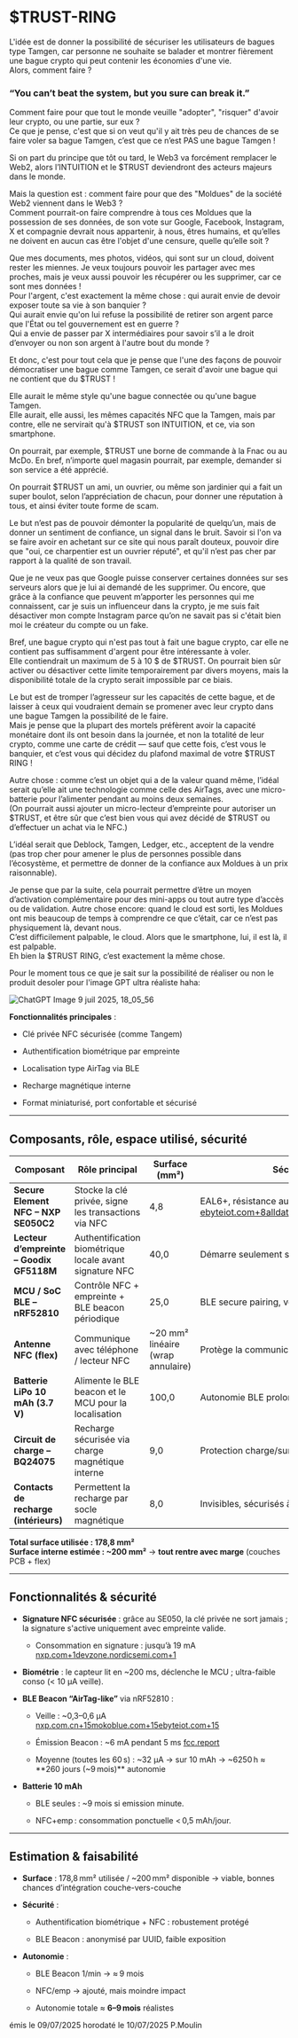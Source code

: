 # $TRUST-RING


L'idée est de donner la possibilité de sécuriser les utilisateurs de bagues type Tamgen, car personne ne souhaite se balader et montrer fièrement une bague crypto qui peut contenir les économies d'une vie.  
Alors, comment faire ?

### “You can’t beat the system, but you sure can break it.”

Comment faire pour que tout le monde veuille "adopter", "risquer" d'avoir leur crypto, ou une partie, sur eux ?  
Ce que je pense, c'est que si on veut qu'il y ait très peu de chances de se faire voler sa bague Tamgen, c’est que ce n’est PAS une bague Tamgen !

Si on part du principe que tôt ou tard, le Web3 va forcément remplacer le Web2, alors l’INTUITION et le $TRUST deviendront des acteurs majeurs dans le monde. 

Mais la question est : comment faire pour que des "Moldues" de la société Web2 viennent dans le Web3 ?  
Comment pourrait-on faire comprendre à tous ces Moldues que la possession de ses données, de son vote sur Google, Facebook, Instagram, X et compagnie devrait nous appartenir, à nous, êtres humains, et qu’elles ne doivent en aucun cas être l'objet d'une censure, quelle qu’elle soit ?

Que mes documents, mes photos, vidéos, qui sont sur un cloud, doivent rester les miennes. Je veux toujours pouvoir les partager avec mes proches, mais je veux aussi pouvoir les récupérer ou les supprimer, car ce sont mes données !  
Pour l'argent, c'est exactement la même chose : qui aurait envie de devoir exposer toute sa vie à son banquier ?  
Qui aurait envie qu'on lui refuse la possibilité de retirer son argent parce que l'État ou tel gouvernement est en guerre ?  
Qui a envie de passer par X intermédiaires pour savoir s’il a le droit d’envoyer ou non son argent à l'autre bout du monde ?

Et donc, c'est pour tout cela que je pense que l'une des façons de pouvoir démocratiser une bague comme Tamgen, ce serait d'avoir une bague qui ne contient que du $TRUST !

Elle aurait le même style qu'une bague connectée ou qu'une bague Tamgen.  
Elle aurait, elle aussi, les mêmes capacités NFC que la Tamgen, mais par contre, elle ne servirait qu'à $TRUST son INTUITION, et ce, via son smartphone. 

On pourrait, par exemple, $TRUST une borne de commande à la Fnac ou au McDo. En bref, n’importe quel magasin pourrait, par exemple, demander si son service a été apprécié. 

On pourrait $TRUST un ami, un ouvrier, ou même son jardinier qui a fait un super boulot, selon l’appréciation de chacun, pour donner une réputation à tous, et ainsi éviter toute forme de scam.

Le but n’est pas de pouvoir démonter la popularité de quelqu’un, mais de donner un sentiment de confiance, un signal dans le bruit.
Savoir si l'on va se faire avoir en achetant sur ce site qui nous paraît douteux, pouvoir dire que "oui, ce charpentier est un ouvrier réputé", et qu'il n’est pas cher par rapport à la qualité de son travail.

Que je ne veux pas que Google puisse conserver certaines données sur ses serveurs alors que je lui ai demandé de les supprimer. 
Ou encore, que grâce à la confiance que peuvent m’apporter les personnes qui me connaissent, car je suis un influenceur dans la crypto, je me suis fait désactiver mon compte Instagram parce qu’on ne savait pas si c'était bien moi le créateur du compte ou un fake.

Bref, une bague crypto qui n'est pas tout à fait une bague crypto, car elle ne contient pas suffisamment d'argent pour être intéressante à voler.  
Elle contiendrait un maximum de 5 à 10 $ de $TRUST. 
On pourrait bien sûr activer ou désactiver cette limite temporairement par divers moyens, mais la disponibilité totale de la crypto serait impossible par ce biais.

Le but est de tromper l’agresseur sur les capacités de cette bague, et de laisser à ceux qui voudraient demain se promener avec leur crypto dans une bague Tamgen la possibilité de le faire.  
Mais je pense que la plupart des mortels préfèrent avoir la capacité monétaire dont ils ont besoin dans la journée, et non la totalité de leur crypto, comme une carte de crédit — sauf que cette fois, c’est vous le banquier, et c’est vous qui décidez du plafond maximal de votre $TRUST RING !

Autre chose : comme c’est un objet qui a de la valeur quand même, l’idéal serait qu’elle ait une technologie comme celle des AirTags, avec une micro-batterie pour l’alimenter pendant au moins deux semaines.  
(On pourrait aussi ajouter un micro-lecteur d’empreinte pour autoriser un $TRUST, et être sûr que c’est bien vous qui avez décidé de $TRUST ou d’effectuer un achat via le NFC.)

L’idéal serait que Deblock, Tamgen, Ledger, etc., acceptent de la vendre (pas trop cher pour amener le plus de personnes possible dans l’écosystème, et permettre de donner de la confiance aux Moldues à un prix raisonnable).

Je pense que par la suite, cela pourrait permettre d’être un moyen d’activation complémentaire pour des mini-apps ou tout autre type d’accès ou de validation. 
Autre chose encore: quand le cloud est sorti, les Moldues ont mis beaucoup de temps à comprendre ce que c’était, car ce n’est pas physiquement là, devant nous.  
C’est difficilement palpable, le cloud. Alors que le smartphone, lui, il est là, il est palpable.  
Eh bien la $TRUST RING, c’est exactement la même chose.


Pour le moment tous ce que je sait sur la possibilité de réaliser ou non le produit
desoler pour l'image GPT ultra réaliste haha:

![ChatGPT Image 9 juil  2025, 18_05_56](https://github.com/user-attachments/assets/76a02bbf-30c7-4917-b2cd-442d7f39156b)



**Fonctionnalités principales** :

- Clé privée NFC sécurisée (comme Tangem)
    
- Authentification biométrique par empreinte
    
- Localisation type AirTag via BLE
    
- Recharge magnétique interne
    
- Format miniaturisé, port confortable et sécurisé
    

---

## Composants, rôle, espace utilisé, sécurité

|Composant|Rôle principal|Surface (mm²)|Sécurité / Fonction|
|---|---|---|---|
|**Secure Element NFC – NXP SE050C2**|Stocke la clé privée, signe les transactions via NFC|4,8|EAL6+, résistance aux attaques physiques [ebyteiot.com+8alldatasheet.com+8docs.arduino.cc+8](https://www.alldatasheet.com/html-pdf/1246302/NXP/SE050C2/200/3/SE050C2.html?utm_source=chatgpt.com)|
|**Lecteur d’empreinte – Goodix GF5118M**|Authentification biométrique locale avant signature NFC|40,0|Démarre seulement sur empreinte valide|
|**MCU / SoC BLE – nRF52810**|Contrôle NFC + empreinte + BLE beacon périodique|25,0|BLE secure pairing, veille ultra faible|
|**Antenne NFC (flex)**|Communique avec téléphone / lecteur NFC|~20 mm² linéaire (wrap annulaire)|Protège la communication NFC|
|**Batterie LiPo 10 mAh (3.7 V)**|Alimente le BLE beacon et le MCU pour la localisation|100,0|Autonomie BLE prolongée|
|**Circuit de charge – BQ24075**|Recharge sécurisée via charge magnétique interne|9,0|Protection charge/surcharge|
|**Contacts de recharge (intérieurs)**|Permettent la recharge par socle magnétique|8,0|Invisibles, sécurisés à l’intérieur|

**Total surface utilisée : 178,8 mm²**  
**Surface interne estimée : ~200 mm²** → **tout rentre avec marge** (couches PCB + flex)

---

##  Fonctionnalités & sécurité

-  **Signature NFC sécurisée** : grâce au SE050, la clé privée ne sort jamais ; la signature s'active uniquement avec empreinte valide.
    
    - Consommation en signature : jusqu’à 19 mA [nxp.com+1devzone.nordicsemi.com+1](https://www.nxp.com/docs/en/data-sheet/SE050-DATASHEET.pdf?utm_source=chatgpt.com)
        
-  **Biométrie** : le capteur lit en ~200 ms, déclenche le MCU ; ultra-faible conso (< 10 µA veille).
    
-  **BLE Beacon “AirTag-like”** via nRF52810 :
    
    - Veille : ~0,3–0,6 µA [nxp.com.cn+15mokoblue.com+15ebyteiot.com+15](https://www.mokoblue.com/nrf52832-beacon/?utm_source=chatgpt.com)
        
    - Émission Beacon : ~6 mA pendant 5 ms [fcc.report](https://fcc.report/FCC-ID/2AGUT-NRF52810-X5/5865491.pdf?utm_source=chatgpt.com)
        
    - Moyenne (toutes les 60 s) : ~32 µA → sur 10 mAh → ~6250 h ≈ **260 jours (~9 mois)** autonomie
        
-  **Batterie 10 mAh**
    
    - BLE seules : ~9 mois si emission minute.
        
    - NFC+emp : consommation ponctuelle < 0,5 mAh/jour.
        

---

##  Estimation & faisabilité

- **Surface** : 178,8 mm² utilisée / ~200 mm² disponible → viable, bonnes chances d’intégration couche-vers-couche
    
- **Sécurité** :
    
    - Authentification biométrique + NFC : robustement protégé
        
    - BLE Beacon : anonymisé par UUID, faible exposition
        
- **Autonomie** :
    
    - BLE Beacon 1/min → ≈ 9 mois
        
    - NFC/emp → ajouté, mais moindre impact
        
    - Autonomie totale ≈ **6–9 mois** réalistes

émis le 09/07/2025
horodaté le 10/07/2025
P.Moulin
